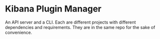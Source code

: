 # Kibana Plugin Manager

An API server and a CLI. Each are different projects with different
dependencies and requirements. They are in the same repo for the sake of
convenience.

